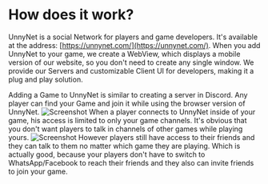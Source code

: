# How does it work?

UnnyNet is a social Network for players and game developers. It's available at the address: [https://unnynet.com/](https://unnynet.com/). When you add UnnyNet to your game, we create a WebView, which displays a mobile version of our website, so you don't need to create any single window. We provide our Servers and customizable Client UI for developers, making it a plug and play solution.

Adding a Game to UnnyNet is similar to creating a server in Discord. Any player can find your Game and join it while using the browser version of UnnyNet.
    ![Screenshot](../img/main_page.jpg)
When a player connects to UnnyNet inside of your game, his access is limited to only your game channels. It's obvious that you don't want players to talk in channels of other games while playing yours.
    ![Screenshot](../img/main_game.jpg)
However players still have access to their friends and they can talk to them no matter which game they are playing. Which is actually good, because your players don't have to switch to WhatsApp/Facebook to reach their friends and they also can invite friends to join your game.
    
